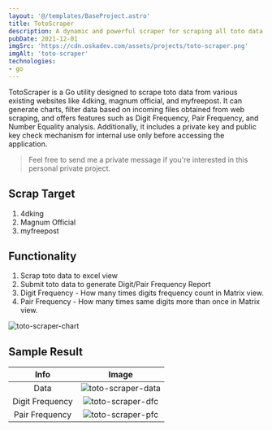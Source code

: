 ```yaml
---
layout: '@/templates/BaseProject.astro'
title: TotoScraper 
description: A dynamic and powerful scraper for scraping all toto data from list of websites.
pubDate: 2021-12-01
imgSrc: 'https://cdn.oskadev.com/assets/projects/toto-scraper.png'
imgAlt: 'toto-scraper'
technologies:
- go
---
```


TotoScraper is a Go utility designed to scrape toto data from various existing websites like 4dking, magnum official, and myfreepost. It can generate charts, filter data based on incoming files obtained from web scraping, and offers features such as Digit Frequency, Pair Frequency, and Number Equality analysis. Additionally, it includes a private key and public key check mechanism for internal use only before accessing the application.

> Feel free to send me a private message if you're interested in this personal private project.


## Scrap Target

1. 4dking
2. Magnum Official
3. myfreepost

## Functionality

1. Scrap toto data to excel view
2. Submit toto data to generate Digit/Pair Frequency Report
3. Digit Frequency - How many times digits frequency count in Matrix view.
4. Pair Frequency - How many times same digits more than once in Matrix view. 

![toto-scraper-chart](https://cdn.oskadev.com/assets/projects/toto-scraper-chart.png)


## Sample Result

| Info | Image |
| :--: | :--: |
| Data | ![toto-scraper-data](https://cdn.oskadev.com/assets/projects/toto-scraper-data.png) |
| Digit Frequency | ![toto-scraper-dfc](https://cdn.oskadev.com/assets/projects/toto-scraper-dfc.png) |
| Pair Frequency | ![toto-scraper-pfc](https://cdn.oskadev.com/assets/projects/toto-scraper-pfc.png) | 